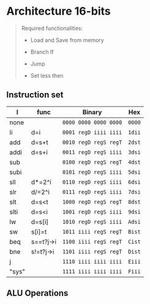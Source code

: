 # Architecture 16-bits

> Required functionalities:
>
> - Load and Save from memory
>
> - Branch If
>
> - Jump
>
> - Set less then

## Instruction set

I    | func      | Binary                | Hex
---  | ---       | ---                   | ---
none |           | `0000 0000 0000 0000` | `0000`
li   | d=i       | `0001 regD iiii iiii` | `1dii`
add  | d=s+t     | `0010 regD regS regT` | `2dst`
addi | d=s+i     | `0011 regD regS iiii` | `3dsi`
sub  |           | `0100 regD regS regT` | `4dst`
subi |           | `0101 regD regS iiii` | `5dsi`
sll  | d*=2^i    | `0110 regD regS iiii` | `6dsi`
slr  | d/=2^i    | `0111 regD regS iiii` | `7dsi`
slt  | d=s<t     | `1000 regD regS regT` | `8dst`
slti | d=s<i     | `1001 regD regS iiii` | `9dsi`
lw   | d=s[i]    | `1010 regD regS iiii` | `Adsi`
sw   | s[i]=t    | `1011 iiii regS regT` | `Bist`
beq  | s==t?j->i | `1100 iiii regS regT` | `Cist`
bne  | s!=t?j->i | `1101 iiii regS regT` | `Dist`
j    |           | `1110 iiii iiii iiii` | `Eiii`
"sys"|           | `1111 iiii iiii iiii` | `Fiii`

## ALU Operations
